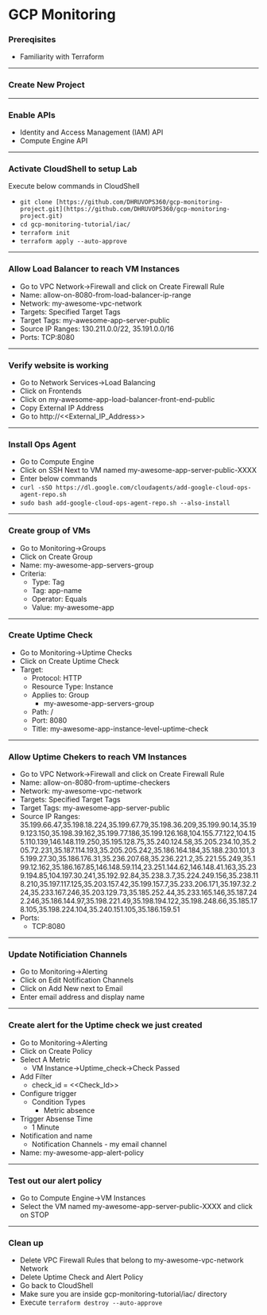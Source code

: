 # GCP Monitoring

### Prereqisites

- Familiarity with Terraform

---

### Create New Project

---

### Enable APIs

- Identity and Access Management (IAM) API
- Compute Engine API

---

### Activate CloudShell to setup Lab

Execute below commands in CloudShell

- `git clone [https://github.com/DHRUVOPS360/gcp-monitoring-project.git](https://github.com/DHRUVOPS360/gcp-monitoring-project.git)`
- `cd gcp-monitoring-tutorial/iac/`
- `terraform init`
- `terraform apply --auto-approve`

---

### Allow Load Balancer to reach VM Instances

- Go to VPC Network&rarr;Firewall and click on Create Firewall Rule
- Name: allow-on-8080-from-load-balancer-ip-range
- Network: my-awesome-vpc-network
- Targets: Specified Target Tags
- Target Tags: my-awesome-app-server-public
- Source IP Ranges: 130.211.0.0/22, 35.191.0.0/16
- Ports: TCP:8080

---

### Verify website is working

- Go to Network Services&rarr;Load Balancing
- Click on Frontends
- Click on my-awesome-app-load-balancer-front-end-public
- Copy External IP Address
- Go to http://<<External_IP_Address>>

---

### Install Ops Agent

- Go to Compute Engine
- Click on SSH Next to VM named my-awesome-app-server-public-XXXX
- Enter below commands
- `curl -sSO https://dl.google.com/cloudagents/add-google-cloud-ops-agent-repo.sh`
- `sudo bash add-google-cloud-ops-agent-repo.sh --also-install`

---

### Create group of VMs

- Go to Monitoring&rarr;Groups
- Click on Create Group
- Name: my-awesome-app-servers-group
- Criteria:
  - Type: Tag
  - Tag: app-name
  - Operator: Equals
  - Value: my-awesome-app

---

### Create Uptime Check

- Go to Monitoring&rarr;Uptime Checks
- Click on Create Uptime Check
- Target:
  - Protocol: HTTP
  - Resource Type: Instance
  - Applies to: Group
    - my-awesome-app-servers-group
  - Path: /
  - Port: 8080
  - Title: my-awesome-app-instance-level-uptime-check

---

### Allow Uptime Chekers to reach VM Instances

- Go to VPC Network&rarr;Firewall and click on Create Firewall Rule
- Name: allow-on-8080-from-uptime-checkers
- Network: my-awesome-vpc-network
- Targets: Specified Target Tags
- Target Tags: my-awesome-app-server-public
- Source IP Ranges: 35.199.66.47,35.198.18.224,35.199.67.79,35.198.36.209,35.199.90.14,35.199.123.150,35.198.39.162,35.199.77.186,35.199.126.168,104.155.77.122,104.155.110.139,146.148.119.250,35.195.128.75,35.240.124.58,35.205.234.10,35.205.72.231,35.187.114.193,35.205.205.242,35.186.164.184,35.188.230.101,35.199.27.30,35.186.176.31,35.236.207.68,35.236.221.2,35.221.55.249,35.199.12.162,35.186.167.85,146.148.59.114,23.251.144.62,146.148.41.163,35.239.194.85,104.197.30.241,35.192.92.84,35.238.3.7,35.224.249.156,35.238.118.210,35.197.117.125,35.203.157.42,35.199.157.7,35.233.206.171,35.197.32.224,35.233.167.246,35.203.129.73,35.185.252.44,35.233.165.146,35.187.242.246,35.186.144.97,35.198.221.49,35.198.194.122,35.198.248.66,35.185.178.105,35.198.224.104,35.240.151.105,35.186.159.51
- Ports:
  - TCP:8080

---

### Update Notificiation Channels

- Go to Monitoring&rarr;Alerting
- Click on Edit Notification Channels
- Click on Add New next to Email
- Enter email address and display name

---

### Create alert for the Uptime check we just created

- Go to Monitoring&rarr;Alerting
- Click on Create Policy
- Select A Metric
  - VM Instance&rarr;Uptime_check&rarr;Check Passed
- Add Filter
  - check_id = <<Check_Id>>
- Configure trigger
  - Condition Types
    - Metric absence
- Trigger Absense Time
  - 1 Minute
- Notification and name
  - Notification Channels - my email channel
- Name: my-awesome-app-alert-policy

---

### Test out our alert policy

- Go to Compute Engine&rarr;VM Instances
- Select the VM named my-awesome-app-server-public-XXXX and click on STOP

---

### Clean up

- Delete VPC Firewall Rules that belong to my-awesome-vpc-network Network
- Delete Uptime Check and Alert Policy
- Go back to CloudShell
- Make sure you are inside gcp-monitoring-tutorial/iac/ directory
- Execute `terraform destroy --auto-approve`

